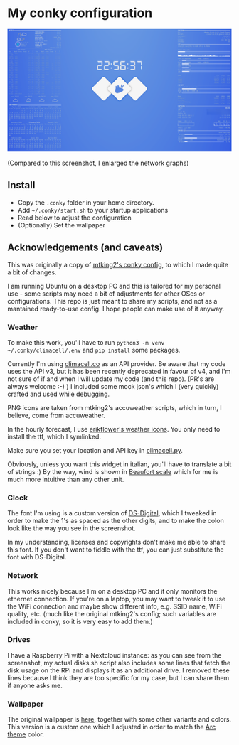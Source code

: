 # My conky configuration

![screenshot](screenshot.png)

(Compared to this screenshot, I enlarged the network graphs)

## Install

* Copy the `.conky` folder in your home directory.
* Add `~/.conky/start.sh` to your startup applications
* Read below to adjust the configuration
* (Optionally) Set the wallpaper

## Acknowledgements (and caveats)

This was originally a copy of [mtking2's conky config](https://github.com/mtking2/conky-config), to which I made quite a bit of changes.

I am running Ubuntu on a desktop PC and this is tailored for my personal use - some scripts may need a bit of adjustments for other OSes or configurations. This repo is just meant to share my scripts, and not as a mantained ready-to-use config. I hope people can make use of it anyway.

### Weather

To make this work, you'll have to run `python3 -m venv ~/.conky/climacell/.env` and `pip install` some packages.

Currently I'm using [climacell.co](https://climacell.co) as an API provider. Be aware that my code uses the API v3, but it has been recently deprecated in favour of v4, and I'm not sure of if and when I will update my code (and this repo). (PR's are always welcome :-) ) I included some mock json's which I (very quickly) crafted and used while debugging.

PNG icons are taken from mtking2's accuweather scripts, which in turn, I believe, come from accuweather.

In the hourly forecast, I use [erikflower's weather icons](https://github.com/erikflowers/weather-icons/). You only need to install the ttf, which I symlinked.

Make sure you set your location and API key in [climacell.py](https://github.com/renyhp/conky-config/blob/main/.conky/climacell/climacell.py#L83-L85).

Obviously, unless you want this widget in italian, you'll have to translate a bit of strings :) By the way, wind is shown in [Beaufort scale](https://en.wikipedia.org/wiki/Beaufort_scale) which for me is much more intuitive than any other unit.

### Clock

The font I'm using is a custom version of [DS-Digital](https://www.dafont.com/ds-digital.font), which I tweaked in order to make the 1's as spaced as the other digits, and to make the colon look like the way you see in the screenshot.

In my understanding, licenses and copyrights don't make me able to share this font. If you don't want to fiddle with the ttf, you can just substitute the font with DS-Digital.

### Network

This works nicely because I'm on a desktop PC and it only monitors the ethernet connection. If you're on a laptop, you may want to tweak it to use the WiFi connection and maybe show different info, e.g. SSID name, WiFi quality, etc. (much like the original mtking2's config; such variables are included in conky, so it is very easy to add them.)

### Drives

I have a Raspberry Pi with a Nextcloud instance: as you can see from the screenshot, my actual disks.sh script also includes some lines that fetch the disk usage on the RPi and displays it as an additional drive. I removed these lines because I think they are too specific for my case, but I can share them if anyone asks me.

### Wallpaper

The original wallpaper is [here](https://www.xfce-look.org/c/1341338), together with some other variants and colors. This version is a custom one which I adjusted in order to match the [Arc theme](https://github.com/jnsh/arc-theme) color.
